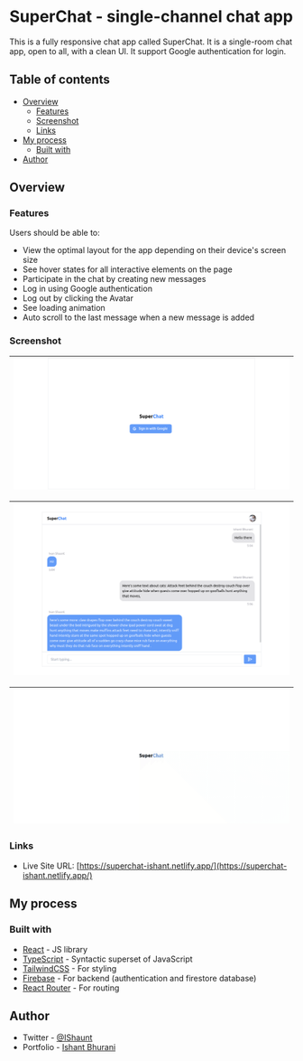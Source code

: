 # SuperChat - single-channel chat app

This is a fully responsive chat app called SuperChat. It is a single-room chat app, open to all, with a clean UI. It support Google authentication for login.

## Table of contents

- [Overview](#overview)
  - [Features](#features)
  - [Screenshot](#screenshot)
  - [Links](#links)
- [My process](#my-process)
  - [Built with](#built-with)
- [Author](#author)

## Overview

### Features

Users should be able to:

- View the optimal layout for the app depending on their device's screen size
- See hover states for all interactive elements on the page
- Participate in the chat by creating new messages
- Log in using Google authentication
- Log out by clicking the Avatar
- See loading animation
- Auto scroll to the last message when a new message is added

### Screenshot

| ![Login Page](./screenshots/screenshot-login.png) |
| ------------------------------------------------- |

| ![Chat Page](./screenshots/screenshot-chat.png) |
| ----------------------------------------------- |

| ![Loading Animation](./screenshots/loading.gif) |
| ----------------------------------------------- |

### Links

- Live Site URL: [https://superchat-ishant.netlify.app/](https://superchat-ishant.netlify.app/)

## My process

### Built with

- [React](https://reactjs.org/) - JS library
- [TypeScript](https://www.typescriptlang.org/) - Syntactic superset of JavaScript
- [TailwindCSS](https://tailwindcss.com/) - For styling
- [Firebase](https://firebase.google.com/) - For backend (authentication and firestore database)
- [React Router](https://reactrouter.com/) - For routing

## Author

- Twitter - [@IShaunt](https://twitter.com/IShaunt)
- Portfolio - [Ishant Bhurani](https://ishant.netlify.app/)
